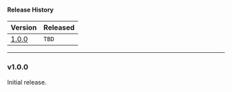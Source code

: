 #### Release History

| Version | Released |
| --- | --- |
|[1.0.0](#v100)| `TBD` |

---

### v1.0.0

Initial release.
